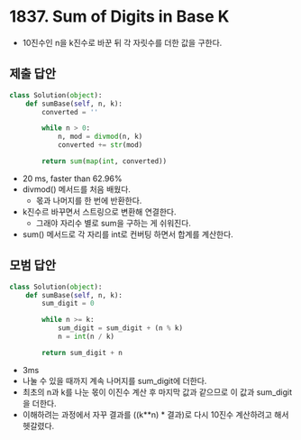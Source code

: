 # 1837. Sum of Digits in Base K

- 10진수인 n을 k진수로 바꾼 뒤 각 자릿수를 더한 값을 구한다.

## 제출 답안

```python
class Solution(object):
    def sumBase(self, n, k):
        converted = ''

        while n > 0:
            n, mod = divmod(n, k)
            converted += str(mod)

        return sum(map(int, converted))
```

- 20 ms, faster than 62.96%
- divmod() 메서드를 처음 배웠다.
    - 몫과 나머지를 한 번에 반환한다.
- k진수르 바꾸면서 스트링으로 변환해 연결한다.
    - 그래야 자리수 별로 sum을 구하는 게 쉬워진다.
- sum() 메서드로 각 자리를 int로 컨버팅 하면서 합계를 계산한다.

## 모범 답안

```python
class Solution(object):
    def sumBase(self, n, k):
        sum_digit = 0

        while n >= k:
            sum_digit = sum_digit + (n % k)
            n = int(n / k)

        return sum_digit + n
```

- 3ms
- 나눌 수 있을 때까지 계속 나머지를 sum_digit에 더한다.
- 최초의 n과 k를 나눈 몫이 이진수 계산 후 마지막 값과 같으므로 이 값과 sum_digit을 더한다.
- 이해하려는 과정에서 자꾸 결과를 ((k**n) * 결과)로 다시 10진수 계산하려고 해서 헷갈렸다.